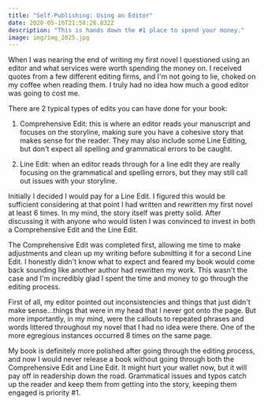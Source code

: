 ```yaml
---
title: "Self-Publishing: Using an Editor"
date: 2020-05-16T21:58:28.832Z
description: "This is hands down the #1 place to spend your money."
image: img/img_2025.jpg
---
```

When I was nearing the end of writing my first novel I questioned using an editor and what services were worth spending the money on. I received quotes from a few different editing firms, and I'm not going to lie, choked on my coffee when reading them. I truly had no idea how much a good editor was going to cost me.

There are 2 typical types of edits you can have done for your book:

1. Comprehensive Edit: this is where an editor reads your manuscript and focuses on the storyline, making sure you have a cohesive story that makes sense for the reader. They may also include some Line Editing, but don't expect all spelling and grammatical errors to be caught.

2. Line Edit: when an editor reads through for a line edit they are really focusing on the grammatical and spelling errors, but they may still call out issues with your storyline.

Initially I decided I would pay for a Line Edit. I figured this would be sufficient considering at that point I had written and rewritten my first novel at least 6 times. In my mind, the story itself was pretty solid. After discussing it with anyone who would listen I was convinced to invest in both a Comprehensive Edit and the Line Edit.

The Comprehensive Edit was completed first, allowing me time to make adjustments and clean up my writing before submitting it for a second Line Edit. I honestly didn't know what to expect and feared my book would come back sounding like another author had rewritten my work. This wasn't the case and I'm incredibly glad I spent the time and money to go through the editing process.

First of all, my editor pointed out inconsistencies and things that just didn't make sense...things that were in my head that I never got onto the page. But more importantly, in my mind, were the callouts to repeated phrases and words littered throughout my novel that I had no idea were there. One of the more egregious instances occurred 8 times on the same page.

My book is definitely more polished after going through the editing process, and now I would never release a book without going through both the Comprehensive Edit and Line Edit. It might hurt your wallet now, but it will pay off in readership down the road. Grammatical issues and typos catch up the reader and keep them from getting into the story, keeping them engaged is priority #1.
